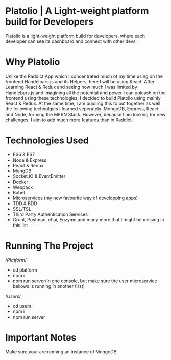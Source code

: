 # Platolio | A Light-weight platform build for Developers

Platolio is a light-weight platform build for developers, where each developer can see its dashboard and connect with other devs.

# Why Platolio
Unlike the Raddict App which I concentrated much of my time using on the frontend Handelbars.js and its Helpers, here I will be using
React. After Learning React & Redux and seeing how much I was limited by Handlebars.js and imagining all the potential and power I
can unleash on the frontend using these technologies, I decided to build Platolio using mainly React & Redux.
At the same time, I am buidling this to put together as well the following technolgies I learned seperately: MongoDB, Express, React
and Node, forming the MERN Stack. However, because I am looking for new challenges, I aim to add much more features than in Raddict.

# Technologies Used
 - ES6 & ES7
 - Node & Express
 - React & Redux
 - MongDB
 - Socket.IO & EventEmitter
 - Docker
 - Webpack
 - Babel
 - Microservices (my new favourite way of developping apps)
 - TDD & BDD
 - SSL/TSL
 - Third Party Authentication Services
 - Grunt, Postman, chai, Enzyme and many more that I might be missing in this list

# Running The Project
  /*Platform*/
  - cd platform
  - npm i
  - npm run server(in one console, but make sure the user microservice bellows is running in another first)

  /*Users*/
  - cd users
  - npm i
  - npm run server

# Important Notes
Make sure your are running an instance of MongoDB
